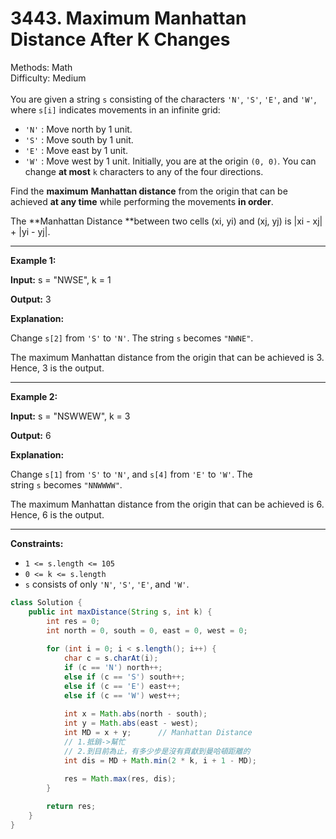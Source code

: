 # 3443. Maximum Manhattan Distance After K Changes  

  Methods: Math </br> Difficulty: Medium </br> </br>You are given a string `s` consisting of the characters `'N'`, `'S'`, `'E'`, and `'W'`, where `s[i]` indicates movements in an infinite grid:

- `'N'` : Move north by 1 unit.
- `'S'` : Move south by 1 unit.
- `'E'` : Move east by 1 unit.
- `'W'` : Move west by 1 unit.
Initially, you are at the origin `(0, 0)`. You can change **at most** `k` characters to any of the four directions.

Find the **maximum** **Manhattan distance** from the origin that can be achieved **at any time** while performing the movements **in order**.

The **Manhattan Distance **between two cells (xi, yi) and (xj, yj) is |xi - xj| + |yi - yj|.

---

**Example 1:**

**Input:** s = "NWSE", k = 1

**Output:** 3

**Explanation:**

Change `s[2]` from `'S'` to `'N'`. The string `s` becomes `"NWNE"`.

The maximum Manhattan distance from the origin that can be achieved is 3. Hence, 3 is the output.

---

**Example 2:**

**Input:** s = "NSWWEW", k = 3

**Output:** 6

**Explanation:**

Change `s[1]` from `'S'` to `'N'`, and `s[4]` from `'E'` to `'W'`. The string `s` becomes `"NNWWWW"`.

The maximum Manhattan distance from the origin that can be achieved is 6. Hence, 6 is the output.

---

**Constraints:**

- `1 <= s.length <= 105`
- `0 <= k <= s.length`
- `s` consists of only `'N'`, `'S'`, `'E'`, and `'W'`.
```java
class Solution {
    public int maxDistance(String s, int k) {
        int res = 0;
        int north = 0, south = 0, east = 0, west = 0;
        
        for (int i = 0; i < s.length(); i++) {
            char c = s.charAt(i);
            if (c == 'N') north++;
            else if (c == 'S') south++;
            else if (c == 'E') east++;
            else if (c == 'W') west++;
            
            int x = Math.abs(north - south);
            int y = Math.abs(east - west);
            int MD = x + y;      // Manhattan Distance
            // 1.抵銷->幫忙
            // 2.到目前為止，有多少步是沒有貢獻到曼哈頓距離的
            int dis = MD + Math.min(2 * k, i + 1 - MD); 

            res = Math.max(res, dis);
        }
        
        return res;
    }
}
```

